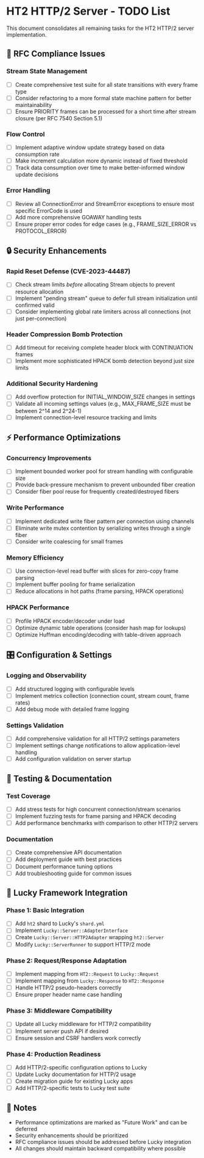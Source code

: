 # HT2 HTTP/2 Server - TODO List

This document consolidates all remaining tasks for the HT2 HTTP/2 server implementation.

## 🔧 RFC Compliance Issues

### Stream State Management
- [ ] Create comprehensive test suite for all state transitions with every frame type
- [ ] Consider refactoring to a more formal state machine pattern for better maintainability
- [ ] Ensure PRIORITY frames can be processed for a short time after stream closure (per RFC 7540 Section 5.1)

### Flow Control
- [ ] Implement adaptive window update strategy based on data consumption rate
- [ ] Make increment calculation more dynamic instead of fixed threshold
- [ ] Track data consumption over time to make better-informed window update decisions

### Error Handling
- [ ] Review all ConnectionError and StreamError exceptions to ensure most specific ErrorCode is used
- [ ] Add more comprehensive GOAWAY handling tests
- [ ] Ensure proper error codes for edge cases (e.g., FRAME_SIZE_ERROR vs PROTOCOL_ERROR)

## 🔒 Security Enhancements

### Rapid Reset Defense (CVE-2023-44487)
- [ ] Check stream limits *before* allocating Stream objects to prevent resource allocation
- [ ] Implement "pending stream" queue to defer full stream initialization until confirmed valid
- [ ] Consider implementing global rate limiters across all connections (not just per-connection)

### Header Compression Bomb Protection
- [ ] Add timeout for receiving complete header block with CONTINUATION frames
- [ ] Implement more sophisticated HPACK bomb detection beyond just size limits

### Additional Security Hardening
- [ ] Add overflow protection for INITIAL_WINDOW_SIZE changes in settings
- [ ] Validate all incoming settings values (e.g., MAX_FRAME_SIZE must be between 2^14 and 2^24-1)
- [ ] Implement connection-level resource tracking and limits

## ⚡ Performance Optimizations

### Concurrency Improvements
- [ ] Implement bounded worker pool for stream handling with configurable size
- [ ] Provide back-pressure mechanism to prevent unbounded fiber creation
- [ ] Consider fiber pool reuse for frequently created/destroyed fibers

### Write Performance
- [ ] Implement dedicated write fiber pattern per connection using channels
- [ ] Eliminate write mutex contention by serializing writes through a single fiber
- [ ] Consider write coalescing for small frames

### Memory Efficiency
- [ ] Use connection-level read buffer with slices for zero-copy frame parsing
- [ ] Implement buffer pooling for frame serialization
- [ ] Reduce allocations in hot paths (frame parsing, HPACK operations)

### HPACK Performance
- [ ] Profile HPACK encoder/decoder under load
- [ ] Optimize dynamic table operations (consider hash map for lookups)
- [ ] Optimize Huffman encoding/decoding with table-driven approach

## 🎛️ Configuration & Settings

### Logging and Observability
- [ ] Add structured logging with configurable levels
- [ ] Implement metrics collection (connection count, stream count, frame rates)
- [ ] Add debug mode with detailed frame logging

### Settings Validation
- [ ] Add comprehensive validation for all HTTP/2 settings parameters
- [ ] Implement settings change notifications to allow application-level handling
- [ ] Add configuration validation on server startup

## 🧪 Testing & Documentation

### Test Coverage
- [ ] Add stress tests for high concurrent connection/stream scenarios
- [ ] Implement fuzzing tests for frame parsing and HPACK decoding
- [ ] Add performance benchmarks with comparison to other HTTP/2 servers

### Documentation
- [ ] Create comprehensive API documentation
- [ ] Add deployment guide with best practices
- [ ] Document performance tuning options
- [ ] Add troubleshooting guide for common issues

## 🚀 Lucky Framework Integration

### Phase 1: Basic Integration
- [ ] Add `ht2` shard to Lucky's `shard.yml`
- [ ] Implement `Lucky::Server::AdapterInterface`
- [ ] Create `Lucky::Server::HTTP2Adapter` wrapping `ht2::Server`
- [ ] Modify `Lucky::ServerRunner` to support HTTP/2 mode

### Phase 2: Request/Response Adaptation
- [ ] Implement mapping from `HT2::Request` to `Lucky::Request`
- [ ] Implement mapping from `Lucky::Response` to `HT2::Response`
- [ ] Handle HTTP/2 pseudo-headers correctly
- [ ] Ensure proper header name case handling

### Phase 3: Middleware Compatibility
- [ ] Update all Lucky middleware for HTTP/2 compatibility
- [ ] Implement server push API if desired
- [ ] Ensure session and CSRF handlers work correctly

### Phase 4: Production Readiness
- [ ] Add HTTP/2-specific configuration options to Lucky
- [ ] Update Lucky documentation for HTTP/2 usage
- [ ] Create migration guide for existing Lucky apps
- [ ] Add HTTP/2-specific tests to Lucky test suite

## 📝 Notes

- Performance optimizations are marked as "Future Work" and can be deferred
- Security enhancements should be prioritized
- RFC compliance issues should be addressed before Lucky integration
- All changes should maintain backward compatibility where possible